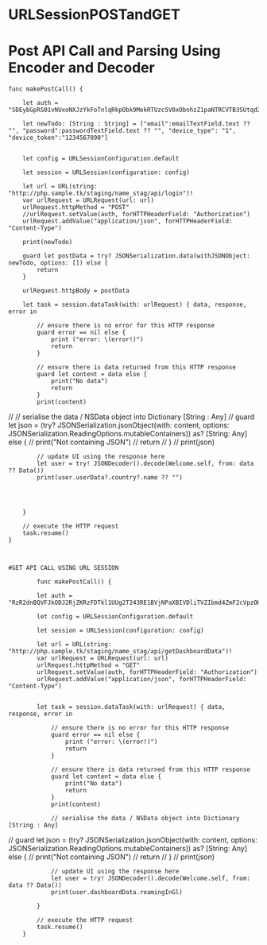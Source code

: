 # URLSessionPOSTandGET

# Post API Call and Parsing Using Encoder and Decoder

    func makePostCall() {
      
        let auth = "SDEybGpRS01vNUxoNXJzYkFoTnlqRkpObk9MekRTUzc5V0xObnhzZ1paNTRCVTB3SUtqd2JabTByVm9E5e26a5d45299a"
        
        let newTodo: [String : String] = ["email":emailTextField.text ?? "", "password":passwordTextField.text ?? "", "device_type": "1", "device_token":"1234567890"]
        
        
        let config = URLSessionConfiguration.default

        let session = URLSession(configuration: config)

        let url = URL(string: "http://php.sample.tk/staging/name_stag/api/login")!
        var urlRequest = URLRequest(url: url)
        urlRequest.httpMethod = "POST"
        //urlRequest.setValue(auth, forHTTPHeaderField: "Authorization")
        urlRequest.addValue("application/json", forHTTPHeaderField: "Content-Type")
        
        print(newTodo)

        guard let postData = try? JSONSerialization.data(withJSONObject: newTodo, options: []) else {
            return
        }

        urlRequest.httpBody = postData

        let task = session.dataTask(with: urlRequest) { data, response, error in
            
            // ensure there is no error for this HTTP response
            guard error == nil else {
                print ("error: \(error!)")
                return
            }
            
            // ensure there is data returned from this HTTP response
            guard let content = data else {
                print("No data")
                return
            }
            print(content)
            
//            // serialise the data / NSData object into Dictionary [String : Any]
//            guard let json = (try? JSONSerialization.jsonObject(with: content, options: JSONSerialization.ReadingOptions.mutableContainers)) as? [String: Any] else {
//                print("Not containing JSON")
//                return
//            }
//            print(json)
     
            // update UI using the response here
            let user = try! JSONDecoder().decode(Welcome.self, from: data ?? Data())
            print(user.userData?.country?.name ?? "")
            
          
            
            
        }

        // execute the HTTP request
        task.resume()
    }
    
    
    
    #GET API CALL USING URL SESSION
    
            func makePostCall() {
          
            let auth = "RzR2dnBQVFJkODJ2RjZKRzFDTkl1UUg2T243RE1BVjNPaXBIVDliTVZIbmd4ZmF2cVpzOHF4eDllN1pL5e26c7afd448a"
          
            let config = URLSessionConfiguration.default

            let session = URLSession(configuration: config)

            let url = URL(string: "http://php.sample.tk/staging/name_stag/api/getDashboardData")!
            var urlRequest = URLRequest(url: url)
            urlRequest.httpMethod = "GET"
            urlRequest.setValue(auth, forHTTPHeaderField: "Authorization")
            urlRequest.addValue("application/json", forHTTPHeaderField: "Content-Type")
         

            let task = session.dataTask(with: urlRequest) { data, response, error in
                
                // ensure there is no error for this HTTP response
                guard error == nil else {
                    print ("error: \(error!)")
                    return
                }
                
                // ensure there is data returned from this HTTP response
                guard let content = data else {
                    print("No data")
                    return
                }
                print(content)
                
                // serialise the data / NSData object into Dictionary [String : Any]
//                guard let json = (try? JSONSerialization.jsonObject(with: content, options: JSONSerialization.ReadingOptions.mutableContainers)) as? [String: Any] else {
//                    print("Not containing JSON")
//                    return
//                }
//                print(json)
         
                // update UI using the response here
                let user = try! JSONDecoder().decode(Welcome.self, from: data ?? Data())
                print(user.dashboardData.reamingInGl)
              
            }

            // execute the HTTP request
            task.resume()
        }
    
    
    
